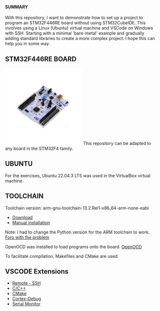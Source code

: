 

#### SUMMARY
With this repository, I want to demonstrate how to set up a project to program an STM32F446RE board without using STM32CubeIDE. This involves using a Linux (Ubuntu) virtual machine and VSCode on Windows with SSH. Starting with a minimal 'bare-metal' example and gradually adding standard libraries to create a more complex project. I hope this can help you in some way.

## STM32F446RE BOARD
<img src="NUCLEO-F446RE.jpg" alt="NUCLEO-F446RE" style="width:50%;">
This repository can be adapted to any board in the STM32F4 family.

## UBUNTU
For the exercises, Ubuntu 22.04.3 LTS was used in the VirtualBox virtual machine.

## TOOLCHAIN
Toolchain version: arm-gnu-toolchain-13.2.Rel1-x86_64-arm-none-eabi
- [Download](https://developer.arm.com/downloads/-/arm-gnu-toolchain-downloads)
- [Manual installation](https://askubuntu.com/questions/1243252/how-to-install-arm-none-eabi-gdb-on-ubuntu-20-04-lts-focal-fossa)

Note: I had to change the Python version for the ARM toolchain to work. [Foro with the problem](https://community.arm.com/support-forums/f/compilers-and-libraries-forum/53996/arm-gnu-toolchain-12-2-rel1-x86_64-arm-none-eabi-gdb-fails-on-ubuntu-22-04/180229#180229)

OpenOCD was installed to load programs onto the board.
[OpenOCD](https://openocd.org/pages/about.html)

To facilitate compilation, Makefiles and CMake are used.

## VSCODE Extensions
- [Remote - SSH](https://marketplace.visualstudio.com/items?itemName=ms-vscode-remote.remote-ssh)
- [C/C++](https://marketplace.visualstudio.com/items?itemName=ms-vscode.cpptools)
- [CMake](https://marketplace.visualstudio.com/items?itemName=twxs.cmake)
- [Cortex-Debug](https://marketplace.visualstudio.com/items?itemName=marus25.cortex-debug)
- [Serial Monitor](https://marketplace.visualstudio.com/items?itemName=ms-vscode.vscode-serial-monitor)
